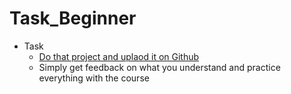 # Task_Beginner

- Task
    - [Do that project and uplaod it on Github](https://www.youtube.com/playlist?list=PLDoPjvoNmBAzHSjcR-HnW9tnxyuye8KbF) 
    - Simply get feedback on what you understand and practice everything with the course
